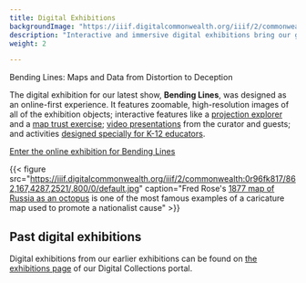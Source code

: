 ```yaml
---
title: Digital Exhibitions
backgroundImage: "https://iiif.digitalcommonwealth.org/iiif/2/commonwealth:4m90fg63q/2690,6509,4326,2466/,1200/0/default.jpg"
description: "Interactive and immersive digital exhibitions bring our gallery to your computer or phone"
weight: 2

---
```


<div class="callout my-3">Bending Lines: Maps and Data from Distortion to Deception</div>

The digital exhibition for our latest show, **Bending Lines**, was designed as an online-first experience. It features zoomable, high-resolution images of all of the exhibition objects; interactive features like a [projection explorer](https://www.leventhalmap.org/digital-exhibitions/bending-lines/how-to-bend/projections/) and a [map trust exercise](https://www.leventhalmap.org/digital-exhibitions/bending-lines/how-to-bend/interactive-trust/); [video presentations](https://www.leventhalmap.org/digital-exhibitions/bending-lines/events/) from the curator and guests; and activities [designed specially for K-12 educators](https://www.leventhalmap.org/digital-exhibitions/bending-lines/education-activities/).


<a class="btn btn-outline-primary" href="https://www.leventhalmap.org/digital-exhibitions/bending-lines/">Enter the online exhibition for Bending Lines</a>

{{< figure src="https://iiif.digitalcommonwealth.org/iiif/2/commonwealth:0r96fk817/862,167,4287,2521/,800/0/default.jpg" caption="Fred Rose's [1877 map of Russia as an octopus](https://www.leventhalmap.org/digital-exhibitions/bending-lines/why-persuade/1.5.1/) is one of the most famous examples of a caricature map used to promote a nationalist cause" >}}

## Past digital exhibitions

Digital exhibitions from our earlier exhibitions can be found on [the exhibitions page](https://collections.leventhalmap.org/exhibits) of our Digital Collections portal.